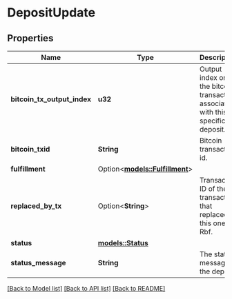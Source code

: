 # DepositUpdate

## Properties

Name | Type | Description | Notes
------------ | ------------- | ------------- | -------------
**bitcoin_tx_output_index** | **u32** | Output index on the bitcoin transaction associated with this specific deposit. | 
**bitcoin_txid** | **String** | Bitcoin transaction id. | 
**fulfillment** | Option<[**models::Fulfillment**](Fulfillment.md)> |  | [optional]
**replaced_by_tx** | Option<**String**> | Transaction ID of the transaction that replaced this one via Rbf. | [optional]
**status** | [**models::Status**](Status.md) |  | 
**status_message** | **String** | The status message of the deposit. | 

[[Back to Model list]](../README.md#documentation-for-models) [[Back to API list]](../README.md#documentation-for-api-endpoints) [[Back to README]](../README.md)


